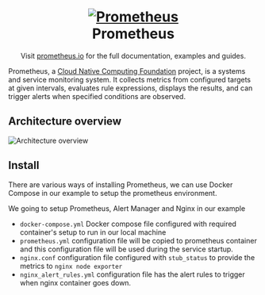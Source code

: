 <h1 align="center" style="border-bottom: none">
    <a href="//prometheus.io" target="_blank"><img alt="Prometheus" src="/documentation/images/prometheus-logo.svg"></a><br>Prometheus
</h1>

<p align="center">Visit <a href="//prometheus.io" target="_blank">prometheus.io</a> for the full documentation,
examples and guides.</p>

Prometheus, a [Cloud Native Computing Foundation](https://cncf.io/) project, is a systems and service monitoring system. It collects metrics
from configured targets at given intervals, evaluates rule expressions,
displays the results, and can trigger alerts when specified conditions are observed.

## Architecture overview

![Architecture overview](https://cdn.jsdelivr.net/gh/prometheus/prometheus@c34257d069c630685da35bcef084632ffd5d6209/documentation/images/architecture.svg)

## Install

There are various ways of installing Prometheus, we can use Docker Compose in our example to setup the prometheus environment.

We going to setup Prometheus, Alert Manager and Nginx in our example

* ```docker-compose.yml``` Docker compose file configured with required container's setup to run in our local machine
* ```prometheus.yml``` configuration file will be copied to prometheus container and this configuration file will be used during the service startup.
* ```nginx.conf``` configuration file configured with ```stub_status``` to provide the metrics to ```nginx node exporter```
* ```nginx_alert_rules.yml``` configuration file has the alert rules to trigger when nginx container goes down.




